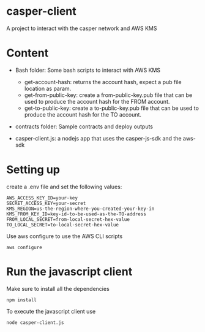 # casper-client
A project to interact with the casper network and AWS KMS 

# Content
- Bash folder: Some bash scripts to interact with AWS KMS  
    - get-account-hash: returns the account hash, expect a pub file location as param.
    - get-from-public-key: create a from-public-key.pub file that can be used to produce the account hash for the FROM account.
    - get-to-public-key: create a to-public-key.pub file that can be used to produce the account hash for the TO account.

- contracts folder: Sample contracts and deploy outputs
- casper-client.js: a nodejs app that uses the casper-js-sdk and the aws-sdk


# Setting up 

create a .env file and set the following values:

```
AWS_ACCESS_KEY_ID=your-key
SECRET_ACCESS_KEY=your-secret
KMS_REGION=us-the-region-where-you-created-your-key-in
KMS_FROM_KEY_ID=key-id-to-be-used-as-the-TO-address
FROM_LOCAL_SECRET=from-local-secret-hex-value
TO_LOCAL_SECRET=to-local-secret-hex-value
```


Use aws configure to use the AWS CLI scripts 

```
aws configure
```


# Run the javascript client

Make sure to install all the dependencies

```
npm install
```

To execute the javascript client use

```
node casper-client.js
```